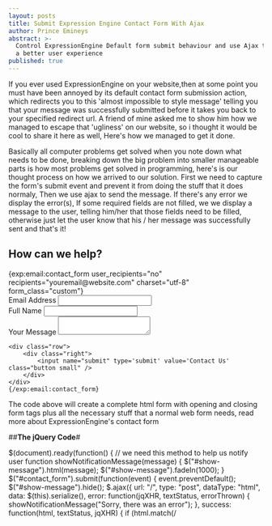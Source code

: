 ```yaml
---
layout: posts
title: Submit Expression Engine Contact Form With Ajax
author: Prince Emineys
abstract: >-
  Control ExpressionEngine Default form submit behaviour and use Ajax to provide
  a better user experience
published: true
---
```


If you ever used ExpressionEngine on your website,then at some point you must have been annoyed by its default contact form submission action, which redirects you to this 'almost impossible to style message' telling you that your message was successfully submitted before it takes you back to your specified redirect url. A friend of mine asked me to show him how we managed to escape that 'ugliness' on our website, so i thought it would be cool to share it here as well, Here's how we managed to get it done.

Basically all computer problems get solved when you note down what needs to be done, breaking down the big problem into smaller manageable parts is how most problems get solved in programming, here's is our thought process on how we arrived to our solution.
First we need to capture the form's submit event and prevent it from doing the stuff that it does normaly, Then we use ajax to send the message. If there's any error we display the error(s), If some required fields are not filled, we we display a message to the user, telling him/her that those fields need to be filled, otherwise just let the user know that his / her message was successfully sent and that's it!

<div class="contact_form">
    <h2>How can we help?</h2>
    <div id="show-message"></div>
    {exp:email:contact_form user_recipients="no" recipients="youremail@website.com" charset="utf-8" form_class="custom"}
    <div class="row">
        <label for="email_address">Email Address</label>
        <input type="email" id="email_address" name="from" required="required" />
    </div>
    <div class="row">
        <label for="full_name">Full Name</label>
        <input type="text" id="full_name" name="name" required="required">
    </div>
    <div class="row">
        <label for="message">Your Message</label>
        <textarea class="message" id="message" name="message" required="required"></textarea>
    </div>

    <div class="row">
        <div class="right">
            <input name="submit" type='submit' value='Contact Us' class="button small" />
        </div>
    </div>
    {/exp:email:contact_form}
</div>


The code above will create a complete html form with opening and closing form tags plus all the necessary stuff that a normal web form needs, read more about ExpressionEngine's contact form

##**The jQuery Code**#

$(document).ready(function() {
    // we need this method to help us notify user 
    function showNotificationMessage(message) {
        $("#show-message").html(message);
        $("#show-message").fadeIn(1000);
    }
    $("#contact_form").submit(function(event) {
        event.preventDefault();
        $("#show-message").hide();
        $.ajax({
            url: "/",
            type: "post",
            dataType: "html",
            data: $(this).serialize(),
            error: function(jqXHR, textStatus, errorThrown) {
                showNotificationMessage("Sorry, there was an error");
            },
            success: function(html, textStatus, jqXHR) {
                if (html.match(/<title>Error<\/title>/)) {
                    var error = $(html).find('ul li:first').text();
                    if (error == "A valid email is required") {
                        showNotificationMessage("Please enter email address.");
                    } else if (error == "Email Message is Required") {
                        showNotificationMessage("Please enter a message.");
                    }
                } else {
                    showNotificationMessage("Thanks for contacting us, we'll get back to you soon!");
                    $('#contact_form').hide();
                    // we nofify the user and hide the form if we were successfull
                }
            }
        });
    });
});


As you can see, verything is clear, first we create a  helper method to help us display notification messages to the user, then when the form is submited, we prevent the default action and use jQuery's ajax method to serialize the submitted data and act on the response we get from it. If there's an error we use our helper method to display it, if everything went as planned, we just hide the form and notify the user that he/she was able to send us a message.


There's lots of other stuff you could do like showing a preloader when the data is being submitted but that's not something i wanted to show here, however its not very difficult to implement.

